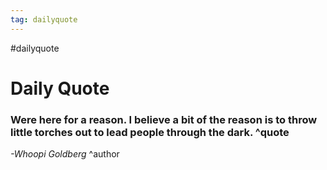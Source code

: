 ```yaml
---
tag: dailyquote
---
```


#dailyquote

# Daily Quote

### Were here for a reason. I believe a bit of the reason is to throw little torches out to lead people through the dark. ^quote
*-Whoopi Goldberg* ^author
